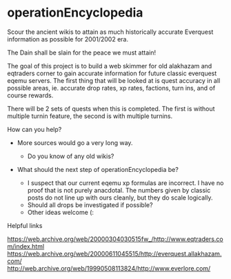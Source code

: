 # operationEncyclopedia
Scour the ancient wikis to attain as much historically accurate Everquest information as possible for 2001/2002 era.

The Dain shall be slain for the peace we must attain!

The goal of this project is to build a web skimmer for old alakhazam and eqtraders corner to gain accurate information for future
classic everquest eqemu servers. The first thing that will be looked at is quest accuracy in all possible areas, ie. accurate drop rates, 
xp rates, factions, turn ins, and of course rewards.

There will be 2 sets of quests when this is completed. The first is without multiple turnin feature, the second is with multiple turnins.

How can you help?

 - More sources would go a very long way.
   - Do you know of any old wikis?

 - What should the next step of operationEncyclopedia be?
   - I suspect that our current eqemu xp formulas are incorrect. I have no proof that is not purely anacdotal. The numbers given by classic posts do not line up with ours cleanly, but they do scale logically.
   - Should all drops be investigated if possible?
   - Other ideas welcome (:

Helpful links

https://web.archive.org/web/20000304030515fw_/http://www.eqtraders.com/index.html
https://web.archive.org/web/20000611045515/http://everquest.allakhazam.com/
http://web.archive.org/web/19990508113824/http://www.everlore.com/
